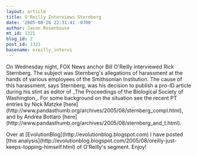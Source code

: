 ```yaml
---
layout: article
title: O'Reilly Interviews Sternberg
date: '2005-08-26 22:31:41 -0700'
author: Jason Rosenhouse
mt_id: 1321
blog_id: 2
post_id: 1321
basename: oreilly_intervi
---
```

<p>On Wednesday night, FOX News anchor Bill O'Reilly interviewed Rick Sternberg.  The subject was Sternberg's allegations of harassment at the hands of various employees of the Smithsonian Institution.  The cause of this harassment, says Sternberg, was his decision to publish a pro-ID article during his stint as editor of _The Proceedings of the Biological Society of Washington_.  For some background on the situation see the recent PT entries by Nick Matzke [here](http://www.pandasthumb.org/archives/2005/08/sternberg_compl.html), and by Andrea Bottaro [here](http://www.pandasthumb.org/archives/2005/08/sternberg_and_t.html).</p>

<p>Over at [EvolutionBlog](http://evolutionblog.blogspot.com) I have posted [this analysis](http://evolutionblog.blogspot.com/2005/08/oreilly-just-keeps-topping-himself.html) of O'Reilly's segment.  Enjoy!</p>

